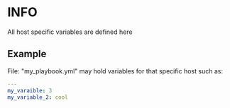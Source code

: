 # INFO

All host specific variables are defined here

## Example

File: "my_playbook.yml" may hold variables for that specific host such as:

```yaml
---
my_varaible: 3
my_variable_2: cool
```
